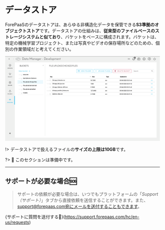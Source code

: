 # データストア

ForePaaSのデータストアは、あらゆる非構造化データを保管できる**S3準拠のオブジェクトストア**です。データストアの仕組みは、**従来型のファイルベースのストレージシステムと似ており**、バケットをベースに構成されます。バケットは、特定の機械学習プロジェクト、または写真やビデオの保存場所などのための、個別の作業領域だと考えてください。

![ds-overview](picts/datastore.png)

!> データストアで扱えるファイルの**サイズの上限は10GB**です。

?> 🚧 このセクションは準備中です。

---

##  サポートが必要な場合🆘

> サポートの依頼が必要な場合は、いつでもプラットフォームの「*Support（サポート）*」タブから直接依頼を送信することができます。また、support@forepaas.com宛にメールを送付することもできます。

{サポートに質問を送付する🤔}(https://support.forepaas.com/hc/en-us/requests)